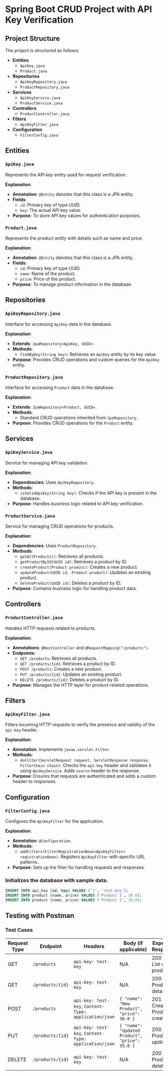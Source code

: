 # Spring Boot CRUD Project with API Key Verification

## Project Structure

The project is structured as follows:

- **Entities**
  - `ApiKey.java`
  - `Product.java`
- **Repositories**
  - `ApiKeyRepository.java`
  - `ProductRepository.java`
- **Services**
  - `ApiKeyService.java`
  - `ProductService.java`
- **Controllers**
  - `ProductController.java`
- **Filters**
  - `ApiKeyFilter.java`
- **Configuration**
  - `FilterConfig.java`

## Entities

### `ApiKey.java`

Represents the API key entity used for request verification.

**Explanation**:
- **Annotation**: `@Entity` denotes that this class is a JPA entity.
- **Fields**:
  - `id`: Primary key of type UUID.
  - `key`: The actual API key value.
- **Purpose**: To store API key values for authentication purposes.

### `Product.java`

Represents the product entity with details such as name and price.

**Explanation**:
- **Annotation**: `@Entity` denotes that this class is a JPA entity.
- **Fields**:
  - `id`: Primary key of type UUID.
  - `name`: Name of the product.
  - `price`: Price of the product.
- **Purpose**: To manage product information in the database.

## Repositories

### `ApiKeyRepository.java`

Interface for accessing `ApiKey` data in the database.

**Explanation**:
- **Extends**: `JpaRepository<ApiKey, UUID>`.
- **Methods**:
  - `findByKey(String key)`: Retrieves an `ApiKey` entity by its key value.
- **Purpose**: Provides CRUD operations and custom queries for the `ApiKey` entity.

### `ProductRepository.java`

Interface for accessing `Product` data in the database.

**Explanation**:
- **Extends**: `JpaRepository<Product, UUID>`.
- **Methods**:
  - Standard CRUD operations inherited from `JpaRepository`.
- **Purpose**: Provides CRUD operations for the `Product` entity.

## Services

### `ApiKeyService.java`

Service for managing API key validation.

**Explanation**:
- **Dependencies**: Uses `ApiKeyRepository`.
- **Methods**:
  - `isValidApiKey(String key)`: Checks if the API key is present in the database.
- **Purpose**: Handles business logic related to API key verification.

### `ProductService.java`

Service for managing CRUD operations for products.

**Explanation**:
- **Dependencies**: Uses `ProductRepository`.
- **Methods**:
  - `getAllProducts()`: Retrieves all products.
  - `getProductById(UUID id)`: Retrieves a product by ID.
  - `createProduct(Product product)`: Creates a new product.
  - `updateProduct(UUID id, Product product)`: Updates an existing product.
  - `deleteProduct(UUID id)`: Deletes a product by ID.
- **Purpose**: Contains business logic for handling product data.

## Controllers

### `ProductController.java`

Handles HTTP requests related to products.

**Explanation**:
- **Annotations**: `@RestController` and `@RequestMapping("/products")`.
- **Endpoints**:
  - `GET /products`: Retrieves all products.
  - `GET /products/{id}`: Retrieves a product by ID.
  - `POST /products`: Creates a new product.
  - `PUT /products/{id}`: Updates an existing product.
  - `DELETE /products/{id}`: Deletes a product by ID.
- **Purpose**: Manages the HTTP layer for product-related operations.

## Filters

### `ApiKeyFilter.java`

Filters incoming HTTP requests to verify the presence and validity of the `api-key` header.

**Explanation**:
- **Annotation**: Implements `javax.servlet.Filter`.
- **Methods**:
  - `doFilter(ServletRequest request, ServletResponse response, FilterChain chain)`: Checks the `api-key` header and validates it using `ApiKeyService`. Adds `source` header to the response.
- **Purpose**: Ensures that requests are authenticated and adds a custom header to responses.

## Configuration

### `FilterConfig.java`

Configures the `ApiKeyFilter` for the application.

**Explanation**:
- **Annotation**: `@Configuration`.
- **Methods**:
  - `addFilters(FilterRegistrationBean<ApiKeyFilter> registrationBean)`: Registers `ApiKeyFilter` with specific URL patterns.
- **Purpose**: Sets up the filter for handling requests and responses.


### Initializes the database with sample data.
```sql
INSERT INTO api_key (id, key) VALUES ('1', 'test-key');
INSERT INTO product (name, price) VALUES ('Product 1', 10.0);
INSERT INTO product (name, price) VALUES ('Product 2', 20.0);
```

## Testing with Postman

### Test Cases

| Request Type | Endpoint           | Headers                                | Body (if applicable)                        | Expected Response       |
|--------------|---------------------|----------------------------------------|---------------------------------------------|-------------------------|
| GET          | `/products`         | `api-key: test-key`                     | N/A                                         | 200 OK, List of products |
| GET          | `/products/{id}`    | `api-key: test-key`                     | N/A                                         | 200 OK, Product details |
| POST         | `/products`         | `api-key: test-key`, `Content-Type: application/json` | `{ "name": "New Product", "price": 30.0 }` | 201 Created, Product created |
| PUT          | `/products/{id}`    | `api-key: test-key`, `Content-Type: application/json` | `{ "name": "Updated Product", "price": 35.0 }` | 200 OK, Product updated |
| DELETE       | `/products/{id}`    | `api-key: test-key`                     | N/A                                         | 200 OK, Product deleted |
